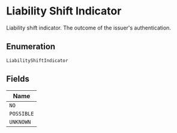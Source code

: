 
# Liability Shift Indicator

Liability shift indicator. The outcome of the issuer's authentication.

## Enumeration

`LiabilityShiftIndicator`

## Fields

| Name |
|  --- |
| `NO` |
| `POSSIBLE` |
| `UNKNOWN` |


